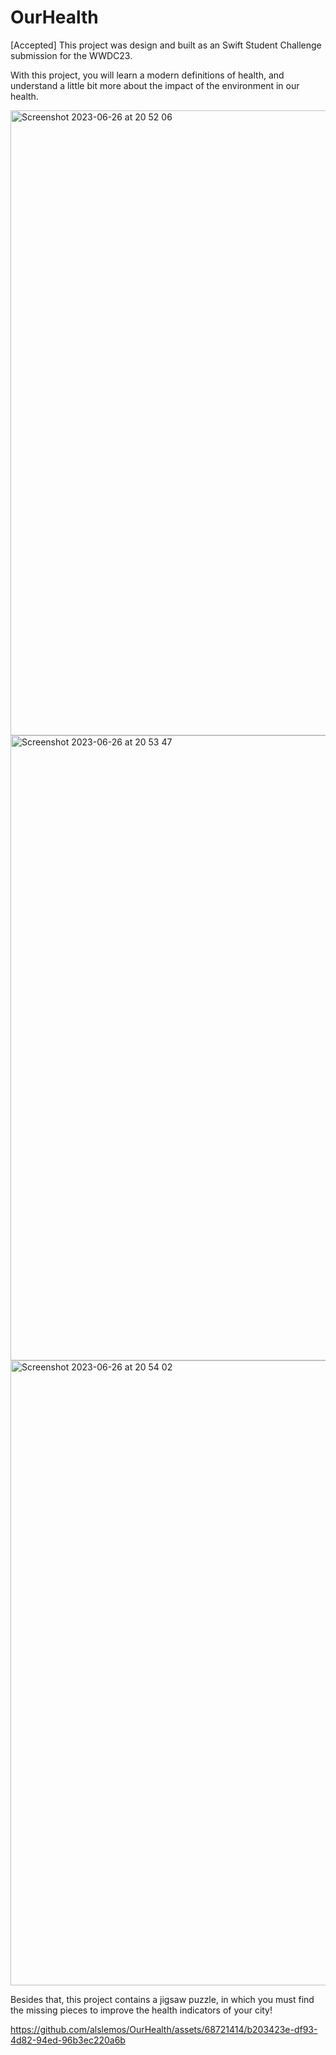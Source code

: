 # OurHealth
[Accepted] This project was design and built as an Swift Student Challenge submission for the WWDC23.

With this project, you will learn a modern definitions of health, and understand a little bit more about the impact of the environment in our health. 

<img width="1000" alt="Screenshot 2023-06-26 at 20 52 06" src="https://github.com/alslemos/OurHealth/assets/68721414/e9a607fc-7c59-4ac2-8915-777f50d9c13c">

<img width="1000" alt="Screenshot 2023-06-26 at 20 53 47" src="https://github.com/alslemos/OurHealth/assets/68721414/113340cc-4da4-4c26-80de-811f5c9bfea5">

<img width="1000" alt="Screenshot 2023-06-26 at 20 54 02" src="https://github.com/alslemos/OurHealth/assets/68721414/d64c64e4-7f17-4704-93ac-dcf9e47450a0">

Besides that, this project contains a jigsaw puzzle, in which you must find the missing pieces to improve the health indicators of your city!



https://github.com/alslemos/OurHealth/assets/68721414/b203423e-df93-4d82-94ed-96b3ec220a6b

